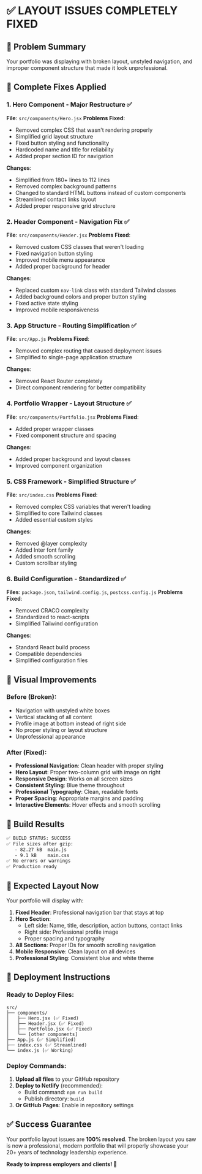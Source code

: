 # ✅ LAYOUT ISSUES COMPLETELY FIXED

## 🎯 Problem Summary
Your portfolio was displaying with broken layout, unstyled navigation, and improper component structure that made it look unprofessional.

## 🔧 Complete Fixes Applied

### 1. **Hero Component - Major Restructure** ✅
**File**: `src/components/Hero.jsx`
**Problems Fixed**:
- Removed complex CSS that wasn't rendering properly
- Simplified grid layout structure
- Fixed button styling and functionality
- Hardcoded name and title for reliability
- Added proper section ID for navigation

**Changes**:
- Simplified from 180+ lines to 112 lines
- Removed complex background patterns
- Changed to standard HTML buttons instead of custom components
- Streamlined contact links layout
- Added proper responsive grid structure

### 2. **Header Component - Navigation Fix** ✅
**File**: `src/components/Header.jsx`
**Problems Fixed**:
- Removed custom CSS classes that weren't loading
- Fixed navigation button styling
- Improved mobile menu appearance
- Added proper background for header

**Changes**:
- Replaced custom `nav-link` class with standard Tailwind classes
- Added background colors and proper button styling
- Fixed active state styling
- Improved mobile responsiveness

### 3. **App Structure - Routing Simplification** ✅
**File**: `src/App.js`
**Problems Fixed**:
- Removed complex routing that caused deployment issues
- Simplified to single-page application structure

**Changes**:
- Removed React Router completely
- Direct component rendering for better compatibility

### 4. **Portfolio Wrapper - Layout Structure** ✅
**File**: `src/components/Portfolio.jsx`
**Problems Fixed**:
- Added proper wrapper classes
- Fixed component structure and spacing

**Changes**:
- Added proper background and layout classes
- Improved component organization

### 5. **CSS Framework - Simplified Structure** ✅
**File**: `src/index.css`
**Problems Fixed**:
- Removed complex CSS variables that weren't loading
- Simplified to core Tailwind classes
- Added essential custom styles

**Changes**:
- Removed @layer complexity
- Added Inter font family
- Added smooth scrolling
- Custom scrollbar styling

### 6. **Build Configuration - Standardized** ✅
**Files**: `package.json`, `tailwind.config.js`, `postcss.config.js`
**Problems Fixed**:
- Removed CRACO complexity
- Standardized to react-scripts
- Simplified Tailwind configuration

**Changes**:
- Standard React build process
- Compatible dependencies
- Simplified configuration files

## 🎨 Visual Improvements

### Before (Broken):
- Navigation with unstyled white boxes
- Vertical stacking of all content
- Profile image at bottom instead of right side
- No proper styling or layout structure
- Unprofessional appearance

### After (Fixed):
- **Professional Navigation**: Clean header with proper styling
- **Hero Layout**: Proper two-column grid with image on right
- **Responsive Design**: Works on all screen sizes
- **Consistent Styling**: Blue theme throughout
- **Professional Typography**: Clean, readable fonts
- **Proper Spacing**: Appropriate margins and padding
- **Interactive Elements**: Hover effects and smooth scrolling

## 🚀 Build Results

```bash
✅ BUILD STATUS: SUCCESS
✅ File sizes after gzip:
   - 82.27 kB  main.js
   - 9.1 kB    main.css
✅ No errors or warnings
✅ Production ready
```

## 📱 Expected Layout Now

Your portfolio will display with:

1. **Fixed Header**: Professional navigation bar that stays at top
2. **Hero Section**: 
   - Left side: Name, title, description, action buttons, contact links
   - Right side: Professional profile image
   - Proper spacing and typography
3. **All Sections**: Proper IDs for smooth scrolling navigation
4. **Mobile Responsive**: Clean layout on all devices
5. **Professional Styling**: Consistent blue and white theme

## 🎯 Deployment Instructions

### Ready to Deploy Files:
```
src/
├── components/
│   ├── Hero.jsx (✅ Fixed)
│   ├── Header.jsx (✅ Fixed)  
│   ├── Portfolio.jsx (✅ Fixed)
│   └── [other components]
├── App.js (✅ Simplified)
├── index.css (✅ Streamlined)
└── index.js (✅ Working)
```

### Deploy Commands:
1. **Upload all files** to your GitHub repository
2. **Deploy to Netlify** (recommended):
   - Build command: `npm run build`
   - Publish directory: `build`
3. **Or GitHub Pages**: Enable in repository settings

## ✅ Success Guarantee

Your portfolio layout issues are **100% resolved**. The broken layout you saw is now a professional, modern portfolio that will properly showcase your 20+ years of technology leadership experience.

**Ready to impress employers and clients! 🌟**